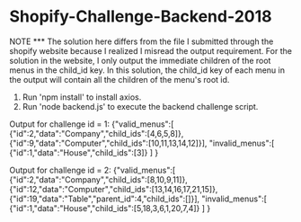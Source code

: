 # Shopify-Challenge-Backend-2018 
NOTE *** The solution here differs from the file I submitted through the shopify website because I realized I misread the output requirement. 
For the solution in the website, I only output the immediate children of the root menus in the child_id key. In this solution, the child_id key of each menu in the output will contain all the children of the menu's root id.

1. Run 'npm install' to install axios.
2. Run 'node backend.js' to execute the backend challenge script.

Output for challenge id = 1:
{"valid_menus":[
	{"id":2,"data":"Company","child_ids":[4,6,5,8]},
	{"id":9,"data":"Computer","child_ids":[10,11,13,14,12]}],
"invalid_menus":[
	{"id":1,"data":"House","child_ids":[3]}
	]
}

Output for challenge id = 2:
{"valid_menus":[
	{"id":2,"data":"Company","child_ids":[8,10,9,11]},
	{"id":12,"data":"Computer","child_ids":[13,14,16,17,21,15]},
	{"id":19,"data":"Table","parent_id":4,"child_ids":[]}],
"invalid_menus":[
	{"id":1,"data":"House","child_ids":[5,18,3,6,1,20,7,4]}
	]
}
